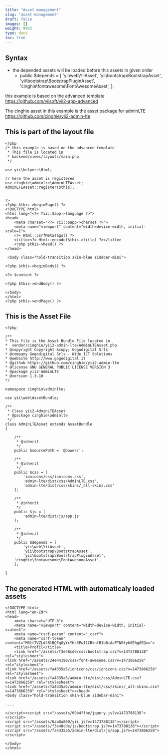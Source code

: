 ```yaml
---
title: "Asset management"
slug: "asset-management"
draft: false
images: []
weight: 9993
type: docs
toc: true
---
```


## Syntax
- the depended assets will be loaded before this assets in given order
    - public $depends = [
            'yii\web\YiiAsset',
            'yii\bootstrap\BootstrapAsset',
            'yii\bootstrap\BootstrapPluginAsset',
        'cinghie\fontawesome\FontAwesomeAsset',
        ];





this example is based on the advanced template
https://github.com/yiisoft/yii2-app-advanced

The cinghie asset in this example is the asset package for adminLTE
https://github.com/cinghie/yii2-admin-lte

## This is part of the layout file
    <?php
    /* this example is based on the advanced template
     * This file is located in 
     * backend/views/layouts/main.php 
     */
    
    use yii\helpers\Html;
    
    // here the asset is registered
    use cinghie\adminlte\AdminLTEAsset;
    AdminLTEAsset::register($this);
    
    
    ?>
    <?php $this->beginPage() ?>
    <!DOCTYPE html>
    <html lang="<?= Yii::$app->language ?>">
    <head>
        <meta charset="<?= Yii::$app->charset ?>">
        <meta name="viewport" content="width=device-width, initial-scale=1">
        <?= Html::csrfMetaTags() ?>
        <title><?= Html::encode($this->title) ?></title>
        <?php $this->head() ?>
    </head>
       
     <body class="hold-transition skin-blue sidebar-mini">
        
    <?php $this->beginBody() ?>
    
    <?= $content ?>
    
    <?php $this->endBody() ?>
                
    </body>
    </html>
    <?php $this->endPage() ?>



## This is the Asset File
    <?php
    
    /**
    * This file is the Asset Bundle File located in 
    *  vendor/cinghie/yii2-admin-lte/AdminLTEAsset.php
    * @copyright Copyright &copy; Gogodigital Srls
    * @company Gogodigital Srls - Wide ICT Solutions 
    * @website http://www.gogodigital.it
    * @github https://github.com/cinghie/yii2-admin-lte
    * @license GNU GENERAL PUBLIC LICENSE VERSION 3
    * @package yii2-AdminLTE
    * @version 1.3.10
    */
    
    namespace cinghie\adminlte;
    
    use yii\web\AssetBundle;
    
    /**
     * Class yii2-AdminLTEAsset
     * @package cinghie\adminlte
     */
    class AdminLTEAsset extends AssetBundle
    {
    
        /**
         * @inherit
         */
        public $sourcePath = '@bower/';
    
        /**
         * @inherit
         */
        public $css = [ 
            'ionicons/css/ionicons.css',
            'admin-lte/dist/css/AdminLTE.css',
            'admin-lte/dist/css/skins/_all-skins.css'
        ];
        
        /**
         * @inherit
         */
        public $js = [
            'admin-lte/dist/js/app.js'
        ];
        
        /**
         * @inherit
         */
        public $depends = [
            'yii\web\YiiAsset',
            'yii\bootstrap\BootstrapAsset',
            'yii\bootstrap\BootstrapPluginAsset',
        'cinghie\fontawesome\FontAwesomeAsset',
        ];
    
    }



## The generated HTML with automaticaly loaded assets
    <!DOCTYPE html>
    <html lang="en-EN">
    <head>
        <meta charset="UTF-8">
        <meta name="viewport" content="width=device-width, initial-scale=1">
        <meta name="csrf-param" content="_csrf">
        <meta name="csrf-token" content="M01tTVZLdlBlBQEqGyYcYHc5PwI1CRknfB1bBiAaPTNBfyk0Ehg8EQ==">
        <title>Profil</title>
        <link href="/assets/f3e48cde/css/bootstrap.css?v=1473788138" rel="stylesheet">
    <link href="/assets/24e44190/css/font-awesome.css?v=1473866258" rel="stylesheet">
    <link href="/assets/fa4335a5/ionicons/css/ionicons.css?v=1473866258" rel="stylesheet">
    <link href="/assets/fa4335a5/admin-lte/dist/css/AdminLTE.css?v=1473866258" rel="stylesheet">
    <link href="/assets/fa4335a5/admin-lte/dist/css/skins/_all-skins.css?v=1473866258" rel="stylesheet"></head>
    <body class="hold-transition skin-blue sidebar-mini">
    
    ....
    
    </script><script src="/assets/69b4ffbe/jquery.js?v=1473788138"></script>
    <script src="/assets/6aa8a809/yii.js?v=1473788138"></script>
    <script src="/assets/f3e48cde/js/bootstrap.js?v=1473788138"></script>
    <script src="/assets/fa4335a5/admin-lte/dist/js/app.js?v=1473866258"></script>
    
    </body>
    </html>

